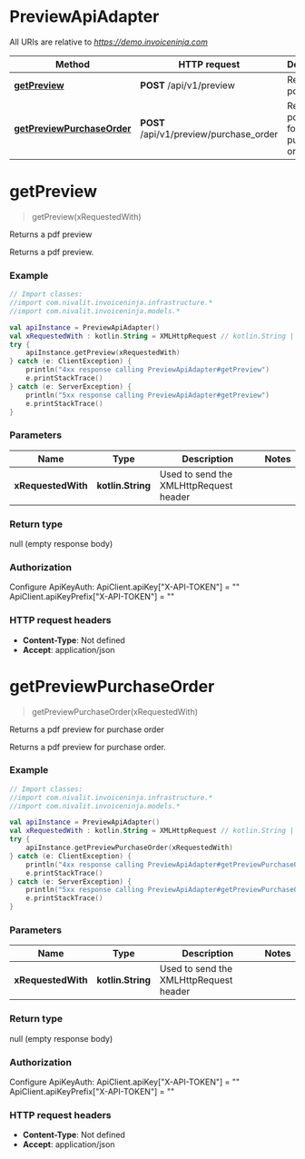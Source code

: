 # PreviewApiAdapter

All URIs are relative to *https://demo.invoiceninja.com*

Method | HTTP request | Description
------------- | ------------- | -------------
[**getPreview**](PreviewApiAdapter.md#getPreview) | **POST** /api/v1/preview | Returns a pdf preview
[**getPreviewPurchaseOrder**](PreviewApiAdapter.md#getPreviewPurchaseOrder) | **POST** /api/v1/preview/purchase_order | Returns a pdf preview for purchase order


<a name="getPreview"></a>
# **getPreview**
> getPreview(xRequestedWith)

Returns a pdf preview

Returns a pdf preview.

### Example
```kotlin
// Import classes:
//import com.nivalit.invoiceninja.infrastructure.*
//import com.nivalit.invoiceninja.models.*

val apiInstance = PreviewApiAdapter()
val xRequestedWith : kotlin.String = XMLHttpRequest // kotlin.String | Used to send the XMLHttpRequest header
try {
    apiInstance.getPreview(xRequestedWith)
} catch (e: ClientException) {
    println("4xx response calling PreviewApiAdapter#getPreview")
    e.printStackTrace()
} catch (e: ServerException) {
    println("5xx response calling PreviewApiAdapter#getPreview")
    e.printStackTrace()
}
```

### Parameters

Name | Type | Description  | Notes
------------- | ------------- | ------------- | -------------
 **xRequestedWith** | **kotlin.String**| Used to send the XMLHttpRequest header |

### Return type

null (empty response body)

### Authorization


Configure ApiKeyAuth:
    ApiClient.apiKey["X-API-TOKEN"] = ""
    ApiClient.apiKeyPrefix["X-API-TOKEN"] = ""

### HTTP request headers

 - **Content-Type**: Not defined
 - **Accept**: application/json

<a name="getPreviewPurchaseOrder"></a>
# **getPreviewPurchaseOrder**
> getPreviewPurchaseOrder(xRequestedWith)

Returns a pdf preview for purchase order

Returns a pdf preview for purchase order.

### Example
```kotlin
// Import classes:
//import com.nivalit.invoiceninja.infrastructure.*
//import com.nivalit.invoiceninja.models.*

val apiInstance = PreviewApiAdapter()
val xRequestedWith : kotlin.String = XMLHttpRequest // kotlin.String | Used to send the XMLHttpRequest header
try {
    apiInstance.getPreviewPurchaseOrder(xRequestedWith)
} catch (e: ClientException) {
    println("4xx response calling PreviewApiAdapter#getPreviewPurchaseOrder")
    e.printStackTrace()
} catch (e: ServerException) {
    println("5xx response calling PreviewApiAdapter#getPreviewPurchaseOrder")
    e.printStackTrace()
}
```

### Parameters

Name | Type | Description  | Notes
------------- | ------------- | ------------- | -------------
 **xRequestedWith** | **kotlin.String**| Used to send the XMLHttpRequest header |

### Return type

null (empty response body)

### Authorization


Configure ApiKeyAuth:
    ApiClient.apiKey["X-API-TOKEN"] = ""
    ApiClient.apiKeyPrefix["X-API-TOKEN"] = ""

### HTTP request headers

 - **Content-Type**: Not defined
 - **Accept**: application/json

